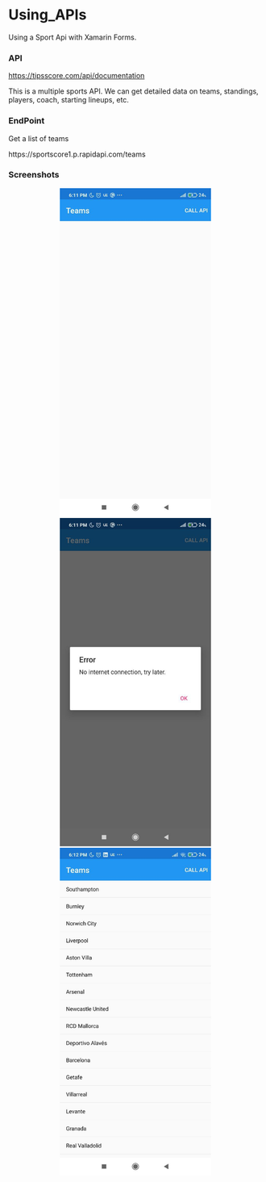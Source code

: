 # Using_APIs
Using a Sport Api with Xamarin Forms.

### API
https://tipsscore.com/api/documentation
<P>
This is a multiple sports API. We can get detailed data on teams, standings, players, coach, starting lineups, etc.
</p>

### EndPoint
<p>
Get a list of teams
</p>
https://sportscore1.p.rapidapi.com/teams


### Screenshots
</p>
<p align="center">
 <img width="300" height:"300" src="App Screenshots/1.jpg" title="Captura 1"/> 
 <img width="300" height:"300" src="App Screenshots/2.jpg" title="Captura 2"/> 
 <img width="300" height:"300" src="App Screenshots/3.jpg" title="Captura 3"/>
</p>
